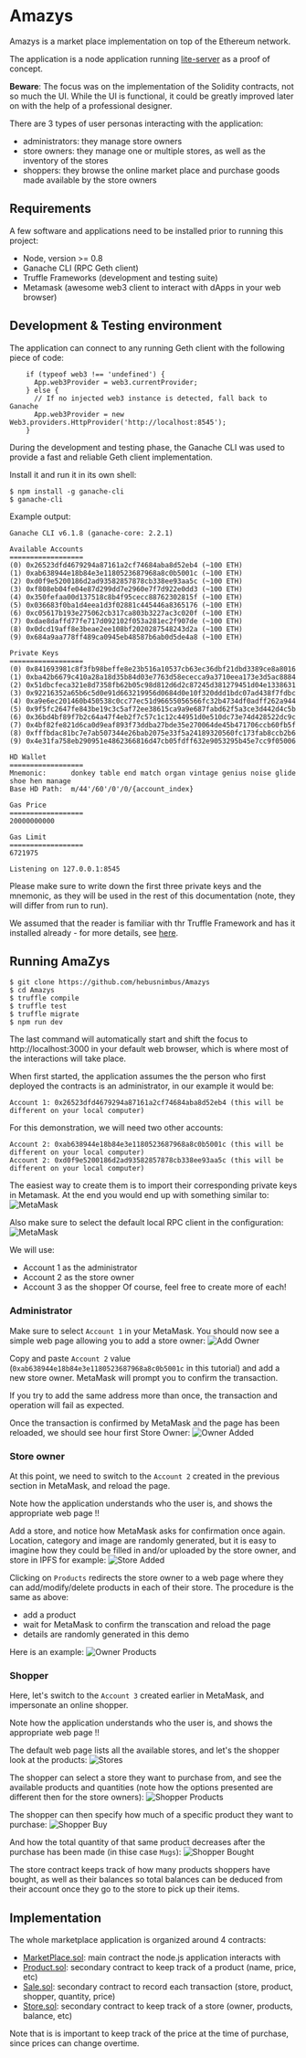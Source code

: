 # Amazys

Amazys is a market place implementation on top of the Ethereum network.

The application is a node application running [lite-server](https://www.npmjs.com/package/lite-server) as a proof of concept.

**Beware**: The focus was on the implementation of the Solidity contracts, not so much the UI.  While the UI is functional, it could be greatly improved later on with the help of a professional designer.

There are 3 types of user personas interacting with the application:
  - administrators: they manage store owners
  - store owners: they manage one or multiple stores, as well as the inventory of the stores
  - shoppers: they browse the online market place and purchase goods made available by the store owners


## Requirements

A few software and applications need to be installed prior to running this project:
  - Node, version >= 0.8
  - Ganache CLI (RPC Geth client)
  - Truffle Frameworks (development and testing suite)
  - Metamask (awesome web3 client to interact with dApps in your web browser)


## Development & Testing environment

The application can connect to any running Geth client with the following piece of code:
```
    if (typeof web3 !== 'undefined') {
      App.web3Provider = web3.currentProvider;
    } else {
      // If no injected web3 instance is detected, fall back to Ganache
      App.web3Provider = new Web3.providers.HttpProvider('http://localhost:8545');
    }
```

During the development and testing phase, the Ganache CLI was used to provide a fast and reliable Geth client implementation.

Install it and run it in its own shell:
```
$ npm install -g ganache-cli
$ ganache-cli
```

Example output:
```
Ganache CLI v6.1.8 (ganache-core: 2.2.1)

Available Accounts
==================
(0) 0x26523dfd4679294a87161a2cf74684aba8d52eb4 (~100 ETH)
(1) 0xab638944e18b84e3e1180523687968a8c0b5001c (~100 ETH)
(2) 0xd0f9e5200186d2ad93582857878cb338ee93aa5c (~100 ETH)
(3) 0xf808eb04fe04e87d299dd7e2960e7f7d922e0dd3 (~100 ETH)
(4) 0x350fefaa00d137518c8b4f95cecc88762302815f (~100 ETH)
(5) 0x036683f0ba1d4eea1d3f02881c445446a8365176 (~100 ETH)
(6) 0xc05617b193e275062cb317ca803b3227ac3c020f (~100 ETH)
(7) 0xdae8daffd77fe717d092102f053a281ec2f907de (~100 ETH)
(8) 0x0dcd19aff8e3beae2ee108bf2020287548243d2a (~100 ETH)
(9) 0x684a9aa778ff489ca0945eb48587b6ab0d5de4a8 (~100 ETH)

Private Keys
==================
(0) 0x841693981c8f3fb98beffe8e23b516a10537cb63ec36dbf21dbd3389ce8a8016
(1) 0xba42b6679c410a28a18d35b84d03e7763d58ececca9a3710eea173e3d5ac8884
(2) 0x51dbcfeca321e8d7358fb62b05c98d812d6d2c87245d381279451d04e1338631
(3) 0x92216352a65b6c5d0e91d663219956d0684d0e10f320ddd1bdc07ad438f7fdbc
(4) 0xa9e6ec201460b450538c0cc77ec51d96655056566fc32b4734df0adff262a944
(5) 0x9f5fc2647fe843be19c3c5af72ee38615ca9a9e687fabd62f5a3ce3d442d4c5b
(6) 0x36bd4bf89f7b2c64a47f4eb2f7c57c1c12c44951d0e510dc73e74d428522dc9c
(7) 0x4bf82fe821d6ca0d9eaf893f73ddba27bde35e270064de45b471706ccb60fb5f
(8) 0xfffbdac81bc7e7ab507344e26bab2075e33f5a24189320560fc173fab8ccb2b6
(9) 0x4e31fa758eb290951e4862366816d47cb05fdff632e9053295b45e7cc9f05006

HD Wallet
==================
Mnemonic:      donkey table end match organ vintage genius noise glide shoe hen manage
Base HD Path:  m/44'/60'/0'/0/{account_index}

Gas Price
==================
20000000000

Gas Limit
==================
6721975

Listening on 127.0.0.1:8545
```

Please make sure to write down the first three private keys and the mnemonic, as they will be used in the rest of this documentation (note, they will differ from run to run).

We assumed that the reader is familiar with thr Truffle Framework and has it installed already - for more details, see [here](https://www.truffleframework.com/).


## Running AmaZys

```
$ git clone https://github.com/hebusnimbus/Amazys
$ cd Amazys
$ truffle compile
$ truffle test
$ truffle migrate
$ npm run dev
```

The last command will automatically start and shift the focus to http://localhost:3000 in your default web browser, which is where most of the interactions will take place.

When first started, the application assumes the the person who first deployed the contracts is an administrator, in our example it would be:
```
Account 1: 0x26523dfd4679294a87161a2cf74684aba8d52eb4 (this will be different on your local computer)
```

For this demonstration, we will need two other accounts:
```
Account 2: 0xab638944e18b84e3e1180523687968a8c0b5001c (this will be different on your local computer)
Account 2: 0xd0f9e5200186d2ad93582857878cb338ee93aa5c (this will be different on your local computer)
```

The easiest way to create them is to import their corresponding private keys in Metamask.  At the end you would end up with something similar to:
![MetaMask](https://github.com/hebusnimbus/Amazys/blob/master/images/Metamask_Accounts.png)

Also make sure to select the default local RPC client in the configuration:
![MetaMask](https://github.com/hebusnimbus/Amazys/blob/master/images/Metamask_Network.png)

We will use:
- Account 1 as the administrator
- Account 2 as the store owner
- Account 3 as the shopper
Of course, feel free to create more of each!


### Administrator

Make sure to select `Account 1` in your MetaMask.  You should now see a simple web page allowing you to add a store owner:
![Add Owner](https://github.com/hebusnimbus/Amazys/blob/master/images/Administrator_Add_Owner.png)

Copy and paste `Account 2` value (`0xab638944e18b84e3e1180523687968a8c0b5001c` in this tutorial) and add a new store owner.  MetaMask will prompt you to confirm the transaction.

If you try to add the same address more than once, the transaction and operation will fail as expected.

Once the transaction is confirmed by MetaMask and the page has been reloaded, we should see hour first Store Owner:
![Owner Added](https://github.com/hebusnimbus/Amazys/blob/master/images/Administrator_Owner_Added.png)


### Store owner

At this point, we need to switch to the `Account 2` created in the previous section in MetaMask, and reload the page.

Note how the application understands who the user is, and shows the appropriate web page !!

Add a store, and notice how MetaMask asks for confirmation once again. Location, category and image are randomly generated, but it is easy to imagine how they could be filled in and/or uploaded by the store owner, and store in IPFS for example:
![Store Added](https://github.com/hebusnimbus/Amazys/blob/master/images/Administrator_Store_Added.png)

Clicking on `Products` redirects the store owner to a web page where they can add/modify/delete products in each of their store.  The procedure is the same as above:
- add a product
- wait for MetaMask to confirm the transcation and reload the page
- details are randomly generated in this demo

Here is an example:
![Owner Products](https://github.com/hebusnimbus/Amazys/blob/master/images/StoreOwner_Products.png)


### Shopper

Here, let's switch to the `Account 3` created earlier in MetaMask, and impersonate an online shopper.

Note how the application understands who the user is, and shows the appropriate web page !!

The default web page lists all the available stores, and let's the shopper look at the products:
![Stores](https://github.com/hebusnimbus/Amazys/blob/master/images/Shopper_Stores.png)

The shopper can select a store they want to purchase from, and see the available products and quantities (note how the options presented are different then for the store owners):
![Shopper Products](https://github.com/hebusnimbus/Amazys/blob/master/images/Shopper_Products.png)

The shopper can then specify how much of a specific product they want to purchase:
![Shopper Buy](https://github.com/hebusnimbus/Amazys/blob/master/images/Shopper_Buy.png)

And how the total quantity of that same product decreases after the purchase has been made (in thise case `Mugs`):
![Shopper Bought](https://github.com/hebusnimbus/Amazys/blob/master/images/Shopper_Bought.png)


The store contract keeps track of how many products shoppers have bought, as well as their balances so total balances can be deduced from their account once they go to the store to pick up their items.


## Implementation

The whole marketplace application is organized around 4 contracts:
- [MarketPlace.sol](contracts/MarketPlace.sol): main contract the node.js application interacts with
- [Product.sol](contracts/Product.sol): secondary contract to keep track of a product (name, price, etc)
- [Sale.sol](contracts/Sale.sol): secondary contract to record each transaction (store, product, shopper, quantity, price)
- [Store.sol](contracts/Store.sol): secondary contract to keep track of a store (owner, products, balance, etc)

Note that is is important to keep track of the price at the time of purchase, since prices can change overtime.

